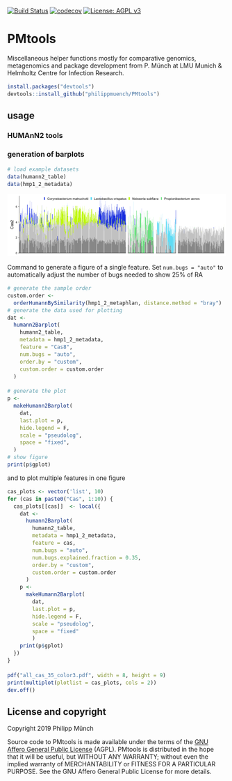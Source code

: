[![Build Status](https://travis-ci.org/philippmuench/PMtools.svg?branch=master)](https://travis-ci.org/philippmuench/PMtools)
[![codecov](https://codecov.io/gh/philippmuench/PMtools/branch/master/graph/badge.svg)](https://codecov.io/gh/philippmuench/PMtools)
[![License: AGPL v3](https://img.shields.io/badge/License-AGPL%20v3-blue.svg)](https://www.gnu.org/licenses/agpl-3.0)

# PMtools

Miscellaneous helper functions mostly for comparative genomics, metagenomics and package development from P. Münch at LMU Munich & Helmholtz Centre for Infection Research.

```r
install.packages("devtools")
devtools::install_github("philippmuench/PMtools")
```

## usage

### HUMAnN2 tools

### generation of barplots

``` r
# load example datasets
data(humann2_table)
data(hmp1_2_metadata)
```

![](man/figures/README-example-1.png)

Command to generate a figure of a single feature. Set `num.bugs = "auto"` to automatically adjust the number of bugs needed to show 25% of RA

``` r
# generate the sample order
custom.order <-
  orderHumannBySimilarity(hmp1_2_metaphlan, distance.method = "bray")
# generate the data used for plotting
dat <-
  humann2Barplot(
    humann2_table,
    metadata = hmp1_2_metadata,
    feature = "Cas8",
    num.bugs = "auto",
    order.by = "custom",
    custom.order = custom.order
  )
  
# generate the plot
p <-
  makeHumann2Barplot(
    dat,
    last.plot = p,
    hide.legend = F,
    scale = "pseudolog",
    space = "fixed",
  )
# show figure
print(p$gplot)
```

and to plot multiple features in one figure

``` r
cas_plots <- vector('list', 10)
for (cas in paste0("Cas", 1:10)) {
  cas_plots[[cas]]  <- local({
    dat <-
      humann2Barplot(
        humann2_table,
        metadata = hmp1_2_metadata,
        feature = cas,
        num.bugs = "auto",
        num.bugs.explained.fraction = 0.35,
        order.by = "custom",
        custom.order = custom.order
      )
    p <-
      makeHumann2Barplot(
        dat,
        last.plot = p,
        hide.legend = F,
        scale = "pseudolog",
        space = "fixed"
        )
    print(p$gplot)
  })
}

pdf("all_cas_35_color3.pdf", width = 8, height = 9)
print(multiplot(plotlist = cas_plots, cols = 2))
dev.off()
```

## License and copyright
Copyright 2019 Philipp Münch

Source code to PMtools is made available under the terms of the [GNU Affero General Public License](LICENSE.txt) (AGPL). PMtools is distributed in the hope that it will be useful, but WITHOUT ANY WARRANTY; without even the implied warranty of MERCHANTABILITY or FITNESS FOR A PARTICULAR PURPOSE. See the GNU Affero General Public License for more details.

